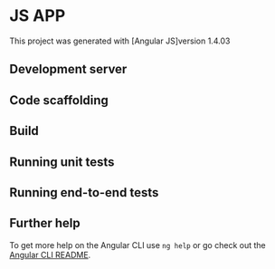 # JS APP

This project was generated with [Angular JS]version 1.4.03 
## Development server


## Code scaffolding



## Build



## Running unit tests


## Running end-to-end tests


## Further help

To get more help on the Angular CLI use `ng help` or go check out the [Angular CLI README](https://github.com/angular/angular-cli/blob/master/README.md).
